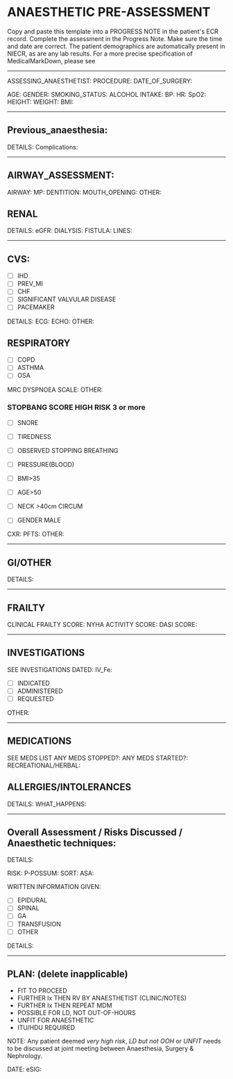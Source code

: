 # ANAESTHETIC PRE-ASSESSMENT
Copy and paste this template into a PROGRESS NOTE in the patient's ECR record. Complete the assessment in the Progress Note. Make sure the time and date are correct. 
The patient demographics are automatically present in NIECR, as are any lab results.
For a more precise specification of MedicalMarkDown, please see 

---
ASSESSING_ANAESTHETIST: 
PROCEDURE:
DATE_OF_SURGERY: 

AGE: 
GENDER: 
SMOKING_STATUS:
ALCOHOL INTAKE: 
BP: 
HR: 
SpO2: 
HEIGHT: 
WEIGHT: 
BMI: 

---
## Previous_anaesthesia:
DETAILS: 
Complications:

---
## AIRWAY_ASSESSMENT:
AIRWAY: 
MP:
DENTITION:
MOUTH_OPENING:
OTHER: 

## RENAL
DETAILS:
eGFR:
DIALYSIS:
FISTULA: 
LINES: 

---
## CVS:
- [ ] IHD
- [ ] PREV_MI
- [ ] CHF
- [ ] SIGNIFICANT VALVULAR DISEASE
- [ ] PACEMAKER

DETAILS:
ECG:
ECHO: 
OTHER: 

## RESPIRATORY
- [ ] COPD
- [ ] ASTHMA
- [ ] OSA

MRC DYSPNOEA SCALE: 
OTHER: 

### STOPBANG SCORE HIGH RISK 3 or more
- [ ] SNORE
- [ ] TIREDNESS
- [ ] OBSERVED STOPPING BREATHING
- [ ] PRESSURE(BLOOD)
- [ ] BMI>35
- [ ] AGE>50
- [ ] NECK >40cm CIRCUM
- [ ] GENDER MALE


CXR:
PFTS:
OTHER:

---
## GI/OTHER
DETAILS: 

---
## FRAILTY
CLINICAL FRAILTY SCORE:
NYHA ACTIVITY SCORE:
DASI SCORE: 

---
## INVESTIGATIONS
SEE INVESTIGATIONS DATED:
IV_Fe:
- [ ] INDICATED
- [ ] ADMINISTERED
- [ ] REQUESTED

OTHER:

---
## MEDICATIONS
SEE MEDS LIST
ANY MEDS STOPPED?:
ANY MEDS STARTED?:
RECREATIONAL/HERBAL: 

## ALLERGIES/INTOLERANCES
DETAILS:
WHAT_HAPPENS: 

---
## Overall Assessment / Risks Discussed / Anaesthetic techniques:
DETAILS: 

RISK:
P-POSSUM:
SORT:
ASA:

WRITTEN INFORMATION GIVEN:
- [ ] EPIDURAL
- [ ] SPINAL
- [ ] GA
- [ ] TRANSFUSION
- [ ] OTHER

DETAILS:

---
## PLAN: (delete inapplicable)
- FIT TO PROCEED
- FURTHER Ix THEN RV BY ANAESTHETIST (CLINIC/NOTES)
- FURTHER Ix THEN REPEAT MDM
- POSSIBLE FOR LD, NOT OUT-OF-HOURS
- UNFIT FOR ANAESTHETIC
- ITU/HDU REQUIRED

NOTE: Any patient deemed *very high risk*, *LD but not OOH* or *UNFIT* needs to be discussed at joint meeting between Anaesthesia, Surgery & Nephrology.

DATE:
eSIG: 

